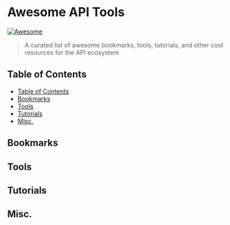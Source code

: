 # Awesome API Tools

[![Awesome](https://cdn.rawgit.com/sindresorhus/awesome/d7305f38d29fed78fa85652e3a63e154dd8e8829/media/badge.svg)](https://github.com/sindresorhus/awesome)

> A curated list of awesome bookmarks, tools, tutorials, and other cool resources for the API ecosystem

## Table of Contents

- [Table of Contents](#table-of-contents)
- [Bookmarks](#bookmarks)
- [Tools](#tools)
- [Tutorials](#tutorials)
- [Misc.](#misc)


## Bookmarks


## Tools


## Tutorials


## Misc.

